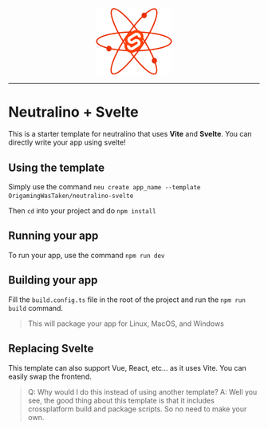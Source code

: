 <div align="center">
    <img src=".github/assets/logo.png" style="width:30%;">
</div>

---

# Neutralino + Svelte

This is a starter template for neutralino that uses **Vite** and **Svelte**. You can directly write your app using svelte!

## Using the template
Simply use the command `neu create app_name --template OrigamingWasTaken/neutralino-svelte`

Then `cd` into your project and do `npm install`

## Running your app

To run your app, use the command `npm run dev`

## Building your app

Fill the `build.config.ts` file in the root of the project and run the `npm run build` command.

> This will package your app for Linux, MacOS, and Windows

## Replacing Svelte

This template can also support Vue, React, etc... as it uses Vite. You can easily swap the frontend.
> Q: Why would I do this instead of using another template?
> A: Well you see, the good thing about this template is that it includes crossplatform build and package scripts. So no need to make your own.